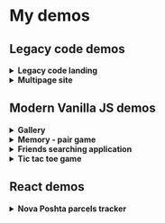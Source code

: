 # My demos

## Legacy code demos

<details>
  <summary>
    <b>Legacy code landing</b>
  </summary>

    * Adaptive layout for 3 screen resolutions (computer, tablet, smartphone);
    * Responsive images;
    * Image optimization for 2x Retina;
    * Icon font for icons;
    * Action timer with local storage usage;
    * Slider and gallery with support of touch screens;
    * Dynamic loading of images for the gallery with an AJAX request from a third-party resource;
    * Full set of favicons;
    * Legacy code with jQuery and jQuery plugins;
    * Built with Gulp and Sass.

[Code base](https://github.com/ses3332002/goit/tree/master/demo/demo2)

[Demo](https://ses3332002.github.io/goit/demo/demo2/)

</details>

<details>
  <summary>
    <b>Multipage site</b>
  </summary>

    * Adaptive layout for 3 screen resolutions (computer, tablet, smartphone);
    * Responsive images;
    * Image optimization for 2x Retina;
    * Icon font for icons;
    * Slider with support of touch screens;
    * Dynamic loading weather and currency informers with an AJAX requests from a third-party resources;
    * Full set of favicons;
    * Dark theme of browser / OS supporting;
    * Legacy code with jQuery and jQuery plugins;
    * Built with Gulp and Sass.

[Code base](https://github.com/ses3332002/goit/tree/master/demo/demo3)

[Demo](https://ses3332002.github.io/goit/demo/demo3/)

</details>

## Modern Vanilla JS demos

<details>
  <summary>
    <b>Gallery</b>
  </summary>

    * Adaptive layout;
    * Vanilla JS (ES6);
    * Full set of favicons;
    * Accessebility via keyboard;
    * Themes support by using of CSS variables;
    * Tiled layout with CSS columns;
    * Built with Gulp and Sass.

[Code base](https://github.com/ses3332002/goit/tree/master/demo/demo4)

[Demo](https://ses3332002.github.io/goit/demo/demo4/)

</details>

<details>
  <summary>
    <b>Memory - pair game</b>
  </summary>

    * Adaptive layout;
    * Vanilla JS (ES6);
    * Accessebility via keyboard;
    * Themes support by using of CSS variables.

[Code base](https://github.com/ses3332002/kottans-frontend/tree/main/task_memory_pair_game)

[Demo](https://ses3332002.github.io/kottans-frontend/task_memory_pair_game/)

</details>

<details>
  <summary>
    <b>Friends searching application</b>
  </summary>

      * Vanilla JS (ES6)

[Code base](https://github.com/ses3332002/kottans-frontend/tree/main/task_friends_app)

[Demo](https://ses3332002.github.io/kottans-frontend/task_friends_app/)

</details>

<details>
  <summary>
    <b>Tic tac toe game</b>
  </summary>

    * Adaptive layout;
    * Vanilla JS (ES6);
    * Accessebility via keyboard.

[Code base](https://github.com/ses3332002/demo/tree/main/game)

[Demo](https://ses3332002.github.io/demo/game)

</details>

## React demos

<details>
  <summary>
    <b>Nova Poshta parcels tracker</b>
  </summary>

    * React (with functional components);
    * Adaptive layout;
    * Accessebility via keyboard;
    * Multilingual;
    * Getting single/multi parcel status, requesting of parcel's return via fetch();
    * Local storage usage for fresh data;
    * Built with Parcel.

[Code base](https://github.com/ses3332002/framework_task)

[Demo](https://ses3332002.github.io/framework_task/)

</details>
